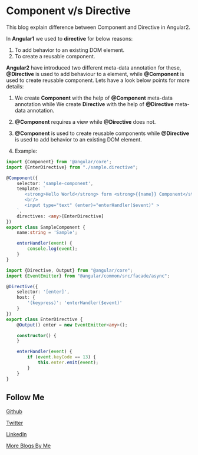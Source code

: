 # Component v/s Directive

This blog explain difference between Component and Directive in Angular2.

In **Angular1** we used to **directive** for below reasons:
1. To add behavior to an existing DOM element.
2. To create a reusable component.

**Angular2** have introduced two different meta-data annotation for these, **@Directive** is used to add behaviour to a element, 
while **@Component** is used to create reusable component. Lets have a look below points for more details:

1. We create **Component** with the help of **@Component** meta-data annotation while We create **Directive** with the help of 
**@Directive** meta-data annotation.

2. **@Component** requires a view while **@Directive** does not.

3. **@Component** is used to create reusable components while **@Directive** is used to add behavior to an existing DOM element.

6. Example:


```TypeScript
import {Component} from '@angular/core';
import {EnterDirective} from "./sample.directive";

@Component({
    selector: 'sample-component',
    template: `
       <strong>Hello World</strong> form <strong>{{name}} Component</strong>!
       <br/>
       <input type="text" (enter)="enterHandler($event)" >
    `,
    directives: <any>[EnterDirective]
})
export class SampleComponent {
    name:string = 'Sample';

    enterHandler(event) {
        console.log(event);
    }
}
```

```TypeScript
import {Directive, Output} from "@angular/core";
import {EventEmitter} from "@angular/common/src/facade/async";

@Directive({
    selector: '[enter]',
    host: {
        '(keypress)': 'enterHandler($event)'
    }
})
export class EnterDirective {
    @Output() enter = new EventEmitter<any>();

    constructor() {
    }

    enterHandler(event) {
        if (event.keyCode == 13) {
            this.enter.emit(event);
        }
    }
}
```


Follow Me
---
[Github](https://github.com/AmitThakkar)

[Twitter](https://twitter.com/amit_thakkar01)

[LinkedIn](https://in.linkedin.com/in/amitthakkar01)

[More Blogs By Me](http://amitthakkar.github.io/)